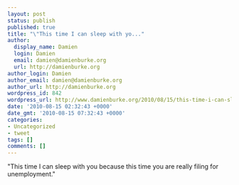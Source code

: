```yaml
---
layout: post
status: publish
published: true
title: "\"This time I can sleep with yo..."
author:
  display_name: Damien
  login: Damien
  email: damien@damienburke.org
  url: http://damienburke.org
author_login: Damien
author_email: damien@damienburke.org
author_url: http://damienburke.org
wordpress_id: 842
wordpress_url: http://www.damienburke.org/2010/08/15/this-time-i-can-sleep-with-yo/
date: '2010-08-15 02:32:43 +0000'
date_gmt: '2010-08-15 07:32:43 +0000'
categories:
- Uncategorized
- tweet
tags: []
comments: []
---
```

<p>"This time I can sleep with you because this time you are really filing for unemployment."</p>
